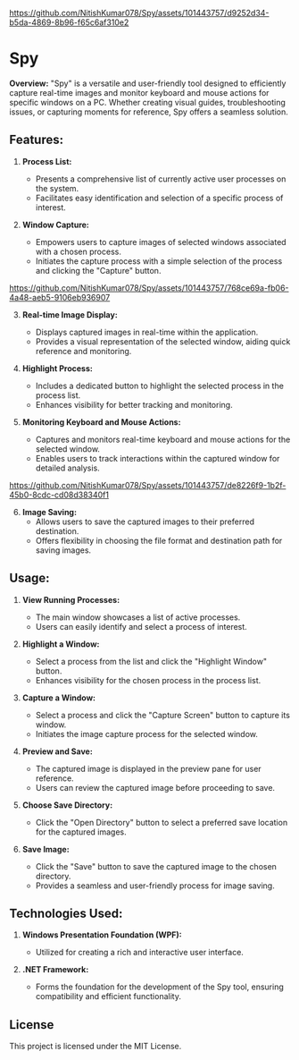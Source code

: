 
https://github.com/NitishKumar078/Spy/assets/101443757/d9252d34-b5da-4869-8b96-f65c6af310e2
# Spy

**Overview:**
"Spy" is a versatile and user-friendly tool designed to efficiently capture real-time images and monitor keyboard and mouse actions for specific windows on a PC. Whether creating visual guides, troubleshooting issues, or capturing moments for reference, Spy offers a seamless solution.

## **Features:**

1. **Process List:**
   - Presents a comprehensive list of currently active user processes on the system.
   - Facilitates easy identification and selection of a specific process of interest.

2. **Window Capture:**
   - Empowers users to capture images of selected windows associated with a chosen process.
   - Initiates the capture process with a simple selection of the process and clicking the "Capture" button.
   
https://github.com/NitishKumar078/Spy/assets/101443757/768ce69a-fb06-4a48-aeb5-9106eb936907


3. **Real-time Image Display:**
   - Displays captured images in real-time within the application.
   - Provides a visual representation of the selected window, aiding quick reference and monitoring.

4. **Highlight Process:**
   - Includes a dedicated button to highlight the selected process in the process list.
   - Enhances visibility for better tracking and monitoring.
  
5. **Monitoring Keyboard and Mouse Actions:**
   - Captures and monitors real-time keyboard and mouse actions for the selected window.
   - Enables users to track interactions within the captured window for detailed analysis.

https://github.com/NitishKumar078/Spy/assets/101443757/de8226f9-1b2f-45b0-8cdc-cd08d38340f1

6. **Image Saving:**
   - Allows users to save the captured images to their preferred destination.
   - Offers flexibility in choosing the file format and destination path for saving images.

## **Usage:**
1. **View Running Processes:**
   - The main window showcases a list of active processes.
   - Users can easily identify and select a process of interest.

2. **Highlight a Window:**
   - Select a process from the list and click the "Highlight Window" button.
   - Enhances visibility for the chosen process in the process list.

3. **Capture a Window:**
   - Select a process and click the "Capture Screen" button to capture its window.
   - Initiates the image capture process for the selected window.

4. **Preview and Save:**
   - The captured image is displayed in the preview pane for user reference.
   - Users can review the captured image before proceeding to save.

5. **Choose Save Directory:**
   - Click the "Open Directory" button to select a preferred save location for the captured images.

6. **Save Image:**
   - Click the "Save" button to save the captured image to the chosen directory.
   - Provides a seamless and user-friendly process for image saving.

## **Technologies Used:**
1. **Windows Presentation Foundation (WPF):**
   - Utilized for creating a rich and interactive user interface.

2. **.NET Framework:**
   - Forms the foundation for the development of the Spy tool, ensuring compatibility and efficient functionality.

## License
This project is licensed under the MIT License.


